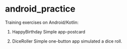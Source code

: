 # android_practice
Training exercises on Android/Kotlin:
1.	HappyBirthday
	Simple app-postcard

2.	DiceRoller
	Simple one-button app simulated a dice roll.
